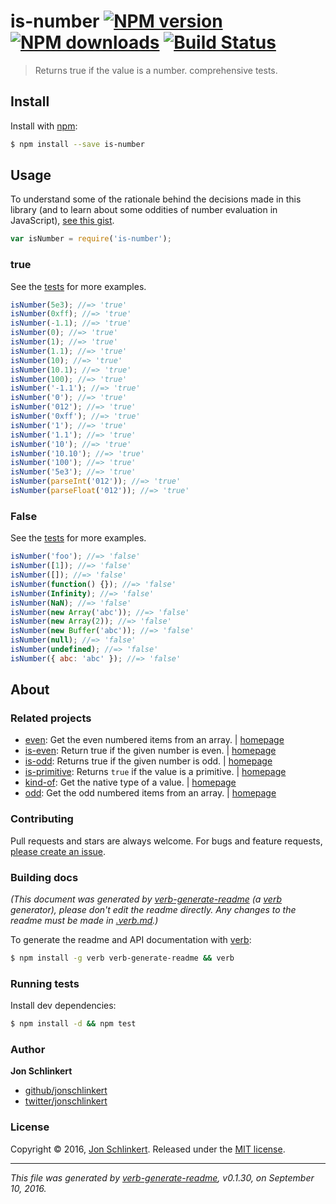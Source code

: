 # is-number [![NPM version](https://img.shields.io/npm/v/is-number.svg?style=flat)](https://www.npmjs.com/package/is-number) [![NPM downloads](https://img.shields.io/npm/dm/is-number.svg?style=flat)](https://npmjs.org/package/is-number) [![Build Status](https://img.shields.io/travis/jonschlinkert/is-number.svg?style=flat)](https://travis-ci.org/jonschlinkert/is-number)

> Returns true if the value is a number. comprehensive tests.

## Install

Install with [npm](https://www.npmjs.com/):

```sh
$ npm install --save is-number
```

## Usage

To understand some of the rationale behind the decisions made in this library (and to learn about some oddities of number evaluation in JavaScript), [see this gist](https://gist.github.com/jonschlinkert/e30c70c713da325d0e81).

```js
var isNumber = require('is-number');
```

### true

See the [tests](./test.js) for more examples.

```js
isNumber(5e3); //=> 'true'
isNumber(0xff); //=> 'true'
isNumber(-1.1); //=> 'true'
isNumber(0); //=> 'true'
isNumber(1); //=> 'true'
isNumber(1.1); //=> 'true'
isNumber(10); //=> 'true'
isNumber(10.1); //=> 'true'
isNumber(100); //=> 'true'
isNumber('-1.1'); //=> 'true'
isNumber('0'); //=> 'true'
isNumber('012'); //=> 'true'
isNumber('0xff'); //=> 'true'
isNumber('1'); //=> 'true'
isNumber('1.1'); //=> 'true'
isNumber('10'); //=> 'true'
isNumber('10.10'); //=> 'true'
isNumber('100'); //=> 'true'
isNumber('5e3'); //=> 'true'
isNumber(parseInt('012')); //=> 'true'
isNumber(parseFloat('012')); //=> 'true'
```

### False

See the [tests](./test.js) for more examples.

```js
isNumber('foo'); //=> 'false'
isNumber([1]); //=> 'false'
isNumber([]); //=> 'false'
isNumber(function() {}); //=> 'false'
isNumber(Infinity); //=> 'false'
isNumber(NaN); //=> 'false'
isNumber(new Array('abc')); //=> 'false'
isNumber(new Array(2)); //=> 'false'
isNumber(new Buffer('abc')); //=> 'false'
isNumber(null); //=> 'false'
isNumber(undefined); //=> 'false'
isNumber({ abc: 'abc' }); //=> 'false'
```

## About

### Related projects

- [even](https://www.npmjs.com/package/even): Get the even numbered items from an array. | [homepage](https://github.com/jonschlinkert/even 'Get the even numbered items from an array.')
- [is-even](https://www.npmjs.com/package/is-even): Return true if the given number is even. | [homepage](https://github.com/jonschlinkert/is-even 'Return true if the given number is even.')
- [is-odd](https://www.npmjs.com/package/is-odd): Returns true if the given number is odd. | [homepage](https://github.com/jonschlinkert/is-odd 'Returns true if the given number is odd.')
- [is-primitive](https://www.npmjs.com/package/is-primitive): Returns `true` if the value is a primitive. | [homepage](https://github.com/jonschlinkert/is-primitive 'Returns `true` if the value is a primitive. ')
- [kind-of](https://www.npmjs.com/package/kind-of): Get the native type of a value. | [homepage](https://github.com/jonschlinkert/kind-of 'Get the native type of a value.')
- [odd](https://www.npmjs.com/package/odd): Get the odd numbered items from an array. | [homepage](https://github.com/jonschlinkert/odd 'Get the odd numbered items from an array.')

### Contributing

Pull requests and stars are always welcome. For bugs and feature requests, [please create an issue](../../issues/new).

### Building docs

_(This document was generated by [verb-generate-readme](https://github.com/verbose/verb-generate-readme) (a [verb](https://github.com/verbose/verb) generator), please don't edit the readme directly. Any changes to the readme must be made in [.verb.md](.verb.md).)_

To generate the readme and API documentation with [verb](https://github.com/verbose/verb):

```sh
$ npm install -g verb verb-generate-readme && verb
```

### Running tests

Install dev dependencies:

```sh
$ npm install -d && npm test
```

### Author

**Jon Schlinkert**

- [github/jonschlinkert](https://github.com/jonschlinkert)
- [twitter/jonschlinkert](http://twitter.com/jonschlinkert)

### License

Copyright © 2016, [Jon Schlinkert](https://github.com/jonschlinkert).
Released under the [MIT license](https://github.com/jonschlinkert/is-number/blob/master/LICENSE).

---

_This file was generated by [verb-generate-readme](https://github.com/verbose/verb-generate-readme), v0.1.30, on September 10, 2016._
